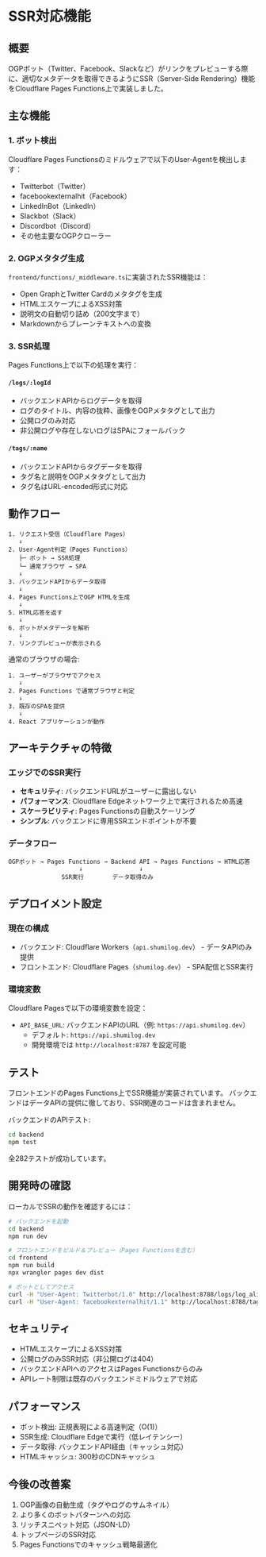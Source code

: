 # SSR対応機能

## 概要

OGPボット（Twitter、Facebook、Slackなど）がリンクをプレビューする際に、適切なメタデータを取得できるようにSSR（Server-Side Rendering）機能をCloudflare Pages Functions上で実装しました。

## 主な機能

### 1. ボット検出

Cloudflare Pages Functionsのミドルウェアで以下のUser-Agentを検出します：

- Twitterbot（Twitter）
- facebookexternalhit（Facebook）
- LinkedInBot（LinkedIn）
- Slackbot（Slack）
- Discordbot（Discord）
- その他主要なOGPクローラー

### 2. OGPメタタグ生成

`frontend/functions/_middleware.ts`に実装されたSSR機能は：

- Open GraphとTwitter Cardのメタタグを生成
- HTMLエスケープによるXSS対策
- 説明文の自動切り詰め（200文字まで）
- Markdownからプレーンテキストへの変換

### 3. SSR処理

Pages Functions上で以下の処理を実行：

#### `/logs/:logId`
- バックエンドAPIからログデータを取得
- ログのタイトル、内容の抜粋、画像をOGPメタタグとして出力
- 公開ログのみ対応
- 非公開ログや存在しないログはSPAにフォールバック

#### `/tags/:name`
- バックエンドAPIからタグデータを取得
- タグ名と説明をOGPメタタグとして出力
- タグ名はURL-encoded形式に対応

## 動作フロー

```
1. リクエスト受信（Cloudflare Pages）
   ↓
2. User-Agent判定（Pages Functions）
   ├─ ボット → SSR処理
   └─ 通常ブラウザ → SPA
   ↓
3. バックエンドAPIからデータ取得
   ↓
4. Pages Functions上でOGP HTMLを生成
   ↓
5. HTML応答を返す
   ↓
6. ボットがメタデータを解析
   ↓
7. リンクプレビューが表示される
```

通常のブラウザの場合:
```
1. ユーザーがブラウザでアクセス
   ↓
2. Pages Functions で通常ブラウザと判定
   ↓
3. 既存のSPAを提供
   ↓
4. React アプリケーションが動作
```

## アーキテクチャの特徴

### エッジでのSSR実行

- **セキュリティ**: バックエンドURLがユーザーに露出しない
- **パフォーマンス**: Cloudflare Edgeネットワーク上で実行されるため高速
- **スケーラビリティ**: Pages Functionsの自動スケーリング
- **シンプル**: バックエンドに専用SSRエンドポイントが不要

### データフロー

```
OGPボット → Pages Functions → Backend API → Pages Functions → HTML応答
                    ↓                ↓
               SSR実行        データ取得のみ
```

## デプロイメント設定

### 現在の構成

- バックエンド: Cloudflare Workers（`api.shumilog.dev`） - データAPIのみ提供
- フロントエンド: Cloudflare Pages（`shumilog.dev`） - SPA配信とSSR実行

### 環境変数

Cloudflare Pagesで以下の環境変数を設定：

- `API_BASE_URL`: バックエンドAPIのURL（例: `https://api.shumilog.dev`）
  - デフォルト: `https://api.shumilog.dev`
  - 開発環境では `http://localhost:8787` を設定可能

## テスト

フロントエンドのPages Functions上でSSR機能が実装されています。
バックエンドはデータAPIの提供に徹しており、SSR関連のコードは含まれません。

バックエンドのAPIテスト:

```bash
cd backend
npm test
```

全282テストが成功しています。

## 開発時の確認

ローカルでSSRの動作を確認するには：

```bash
# バックエンドを起動
cd backend
npm run dev

# フロントエンドをビルド＆プレビュー（Pages Functionsを含む）
cd frontend
npm run build
npx wrangler pages dev dist

# ボットとしてアクセス
curl -H "User-Agent: Twitterbot/1.0" http://localhost:8788/logs/log_alice_1
curl -H "User-Agent: facebookexternalhit/1.1" http://localhost:8788/tags/TestTag
```

## セキュリティ

- HTMLエスケープによるXSS対策
- 公開ログのみSSR対応（非公開ログは404）
- バックエンドAPIへのアクセスはPages Functionsからのみ
- APIレート制限は既存のバックエンドミドルウェアで対応

## パフォーマンス

- ボット検出: 正規表現による高速判定（O(1)）
- SSR生成: Cloudflare Edgeで実行（低レイテンシー）
- データ取得: バックエンドAPI経由（キャッシュ対応）
- HTMLキャッシュ: 300秒のCDNキャッシュ

## 今後の改善案

1. OGP画像の自動生成（タグやログのサムネイル）
2. より多くのボットパターンへの対応
3. リッチスニペット対応（JSON-LD）
4. トップページのSSR対応
5. Pages Functionsでのキャッシュ戦略最適化
